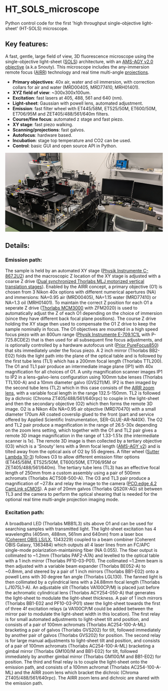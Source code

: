 # HT_SOLS_microscope
Python control code for the first 'high throughput single-objective light-sheet' (HT-SOLS) microscope.

## Key features:
A fast, gentle, large field of view, 3D fluorescence microscope using the single-objective light-sheet ([SOLS](https://andrewgyork.github.io/high_na_single_objective_lightsheet/)) architecture, with an [AMS-AGY v2.0 objective](https://andrewgyork.github.io/high_na_single_objective_lightsheet/appendix.html#AMS-AGY_v2.0) (a.k.a Snouty). This microscope includes the any-immersion remote focus ([AIRR](https://amsikking.github.io/any_immersion_remote_refocus_microscopy/)) technology and real time multi-angle [projections](https://doi.org/10.1038/s41592-021-01175-7).
- **Primary objectives**: 40x air, water and oil immersion, with correction collars for air and water (MRD00405, MRD77410, MRH01401).
- **XYZ field of view**: ~300x300x100um.
- **Excitation**: fast lasers at 405, 488, 561 and 640 (nm).
- **Light-sheet**: Gaussian with powell lens, automated adjustment.
- **Emission**: fast filter wheel with ET445/58M, ET525/50M, ET600/50M, ET706/95M and ZET405/488/561/640m filters.
- **Course/fine focus**: automated z stage and fast piezo.
- **XY stage**: fast piezo walking.
- **Scanning/projections**: fast galvos.
- **Autofocus**: hardware based.
- **Incubation**: stage top temperature and CO2 can be used.
- **Control**: basic GUI and open source API in Python.

![social_preview](https://github.com/amsikking/HT_SOLS_microscope/blob/main/social_preview.png)

## Details:
### Emission path:
The sample is held by an automated XY stage ([Physik Instrumente C-867.2U2](https://github.com/amsikking/pi_C_867_2U2)) and the macroscopic Z location of the XY stage is adjusted with a coarse Z drive ([Dual synchronized Thorlabs MLJ motorized vertical translation stages](https://github.com/amsikking/thorlabs_MLJ_Z_stage)). Enabled by the AIRR concept, a primary objective (O1) is chosen from 3 Nikon 40x options with different numerical apertures (NA) and immersions: NA=0.95 air (MRD00405), NA=1.15 water (MRD77410) or NA=1.3 oil (MRH01401). To maintain the correct Z position for each O1 a seperate Z drive ([Thorlabs MCM3000](https://github.com/amsikking/thorlabs_MCM3000) with ZFM2020) is used to automatically adjust the Z of each O1 depending on the choice of immersion (since they have different back focal plane positions). The course Z drive holding the XY stage then used to compensate the O1 Z drive to keep the sample nominally in focus. The O1 objectives are mounted in a high speed focus piezo with an 800um range ([Physik Instrumente E-709.1C1L](https://github.com/amsikking/pi_E_709_1C1L) with P-725.8CDE2) that is then used for all subsequent fine focus adjustments, and is optionally controlled by a hardware autofocus unit ([Prior PureFocus850](https://github.com/amsikking/prior_PureFocus850)) that sits immediately under the focus piezo. A 2 inch mirror (Thorlabs BB2-E02) folds the light path into the plane of the optical table and is followed by the first tube lens (TL1) which has a 200mm focal length (Thorlabs TTL200). The O1 and TL1 pair produce an intermediate image plane (IP1) with 40x magnification for all choices of O1. A unity magnification scanner images IP1 to IP2 in a lens-galvo-lens configuration using 100mm tube lenses (Thorlabs TTL100-A) and a 10mm diameter galvo (GVS211/M). IP2 is then imaged by the second tube lens (TL2) which in this case consists of the [AIRR zoom lens](https://amsikking.github.io/any_immersion_remote_refocus_microscopy/appendix.html#zoom_lens), with a variable focal length in the range 132.5-150mm. TL2 is followed by a dichroic (Chroma ZT405/488/561/640rpc) to couple in the light-sheet and then the secondary objective (O2) which then forms the remote 3D image. O2 is a Nikon 40x NA=0.95 air objective (MRD70470) with a small diameter 170um AR coated coverslip glued to the front (part and service offered by Applied Scientific Instrumentation, SER-GLUE-AR-N40X). The O2 and TL2 pair produce a magnification in the range of 26.5-30x depending on the zoom lens setting, which together with the O1 and TL2 pair gives a remote 3D image magnification in the range of 1.33-1.51x (the intermediate scanner is 1x). The remote 3D image is then collected by a tertiary objective (O3) which is a 'Snouty' lens with a 9mm focal length ([AMS-AGY v2](https://andrewgyork.github.io/high_na_single_objective_lightsheet/appendix.html#AMS-AGY_v2.0)) and is tilted away from the optical axis of O2 by 55 degrees. A filter wheel ([Sutter Lambda 10-3](https://github.com/amsikking/sutter_Lambda_10_3)) follows O3 to allow different emission filter options (ET445/58M, ET525/50M, ET600/50M, ET706/95M or ZET405/488/561/640m). The tertiary tube lens (TL3) has an effective focal length of 250mm from a custom assembly using a pair of 500mm achromats (Thorlabs ACT508-500-A). The O3 and TL3 pair produce a magnification of ~27.8x and relay the image to the camera ([PCO.edge 4.2 CamLink sCMOS](https://github.com/amsikking/pco_edge42_cl)). A pair of 20mm galvos (Thorlabs QS20X-AG) sit between TL3 and the camera to perform the optical shearing that is needed for the optional real time multi-angle projection imaging mode.

### Excitation path:
A broadband LED (Thorlabs MBB1L3) sits above O1 and can be used for searching samples with transmitted light. The light-sheet excitation has 4 wavelengths (405nm, 488nm, 561nm and 640nm) from a laser box ([Coherent OBIS LS/LX](https://github.com/amsikking/coherent_OBIS_LSLX_laser_box), 1343229) coupled to a beam combiner (Coherent OBIS Galaxy, 1363484) which outputs all 4 laser lines from an FC/APC single-mode polarization-maintaining fiber (NA 0.055). The fiber output is collimated to ~1.2mm (Thorlabs PAF2-A7A) and levelled to the optical table with a 1 inch mirror (Thorlabs PF10-03-P01). The collimated ~1.2mm beam is then adjusted with a variable beam expander (Thorlabs BE052-A) to ~0.8mm, and steered by a pair of 1 inch mirrors (Thorlabs BB1-E02) onto a powell Lens with 30 degree fan angle (Thorlabs LGL130). The fanned light is then collimated by a cylindrical lens with a 24.88mm focal length (Thorlabs LJ1075L1-A). An adjustable slit (Thorlabs VA100CP/M) is placed just before the achromatic cylindrical lens (Thorlabs ACY254-050-A) that generates the light-sheet to modulate the light-sheet thickness. A pair of 1 inch mirrors (Thorlabs BB1-E02 and PF10-03-P01) steer the light-sheet towards the first of three 4f excitation relays (a VA100CP/M could be added between the mirror pair to modulate the light-sheet width in this location). The first relay is for small automated adjustments to light-sheet tilt and position, and consists of a pair of 100mm achromats (Thorlabs AC254-100-A-ML) bracketing a pair of galvos (Thorlabs GVS202) for tilt, followed immediately by another pair of galvos (Thorlabs GVS202) for position. The second relay is for large manual adjustments to light-sheet tilt and position, and consists of a pair of 100mm achromats (Thorlabs AC254-100-A-ML) bracketing a gimbal mirror (Thorlabs GM100/M and BB1-E02) for tilt, followed immediately by another gimbal mirror (Thorlabs GM100/M and BB1-E02) for position. The third and final relay is to couple the light-sheet onto the emission path, and consists of a 100mm achromat (Thorlabs AC254-100-A-ML) and the AIRR zoom lens which bracket the dichroic (Chroma ZT405/488/561/640rpc). The AIRR zoom lens and dichroic are shared with the emission path.
